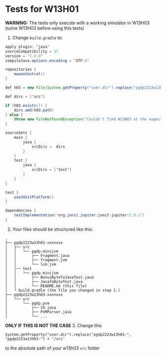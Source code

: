 # Tests for W13H01

**WARNING:** The tests only execute with a working simulator in W13H03 (solve W13H03 before using this tests)

1. Change `build.gradle` to:
```java
apply plugin: 'java'
sourceCompatibility = 17
version = '1.0.0'
compileJava.options.encoding = 'UTF-8'

repositories {
    mavenCentral()
}

def h03 = new File(System.getProperty("user.dir").replace("pgdp2223w13h01-", "pgdp2223w13h03-") + '/src')

def dirs = ['src']

if (h03.exists()) {
    dirs.add(h03.path)
} else {
    throw new FileNotFoundException("Couldn't find W13H03 at the expected location, please follow the steps in ".toUpperCase() + System.getProperty("user.dir") + "/test/pgdp.minijvm/README.md")
}

sourceSets {
    main {
        java {
            srcDirs =  dirs
        }
    }
    test {
        java {
            srcDirs = ['test']
        }
    }
}

test {
    useJUnitPlatform()
}

dependencies {
    testImplementation('org.junit.jupiter:junit-jupiter:5.9.1')
}
```

2. Your files should be structured like this:
```
.
├── pgdp2223w13h01-xxnnxxx
│   ├── src
│   │   └── pgdp.minijvm
│   │       ├── Fragment.java
│   │       ├── fragment.jvm
│   │       └── lcm.jvm
│   │── test
│   │   └── pgdp.minijvm
│   │       ├── BonusByteToJavaTest.java
│   │       ├── JavaToByteTest.java
│   │       └── README.md (this file)
│   └ build.gradle (the file you changed in step 1.)
├── pgdp2223w13h03-xxnnxxx
│   └── src
│       └── pgdp.pvm
│           ├── IO.java
│           ├── PVMParser.java
│           └── ...
```
**ONLY IF THIS IS NOT THE CASE**
3. Change this 


    System.getProperty("user.dir").replace("pgdp2223w13h01-", "pgdp2223w13h03-") + '/src'

to the absolute path of your w13h03 `src` folder